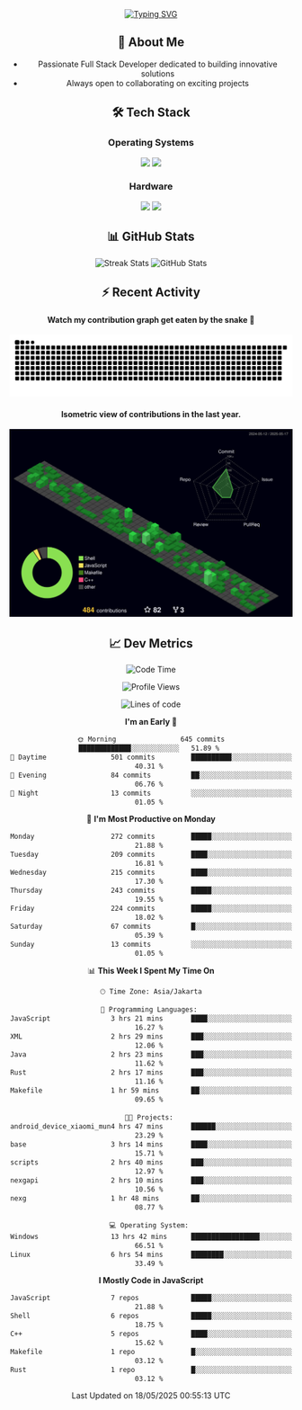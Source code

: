<div align="center" style="max-width: 900px; margin: auto;">
<a href="https://github.com/thunderkex">
  <img src="https://readme-typing-svg.herokuapp.com?font=Fira+Code&pause=1000&center=true&vCenter=true&width=435&lines=Ha+ha!+I+am+here!;Told+you+a+storm+was+coming!" alt="Typing SVG" />
</a>

## 👋 About Me
- Passionate Full Stack Developer dedicated to building innovative solutions
- Always open to collaborating on exciting projects

## 🛠️ Tech Stack
### Operating Systems
<a href="#"><img src="https://img.shields.io/badge/Linux-FCC624?style=flat&logo=linux&logoColor=black"></a>
<a href="#"><img src="https://img.shields.io/badge/Windows-0078D6?style=flat&logo=windows&logoColor=white"></a>

### Hardware
<a href="#"><img src="https://img.shields.io/badge/Raspberry%20Pi-C51A4A?style=flat&logo=raspberrypi&logoColor=white"></a>
<a href="#"><img src="https://img.shields.io/badge/Arduino-00979D?style=flat&logo=Arduino&logoColor=white"></a>

## 📊 GitHub Stats
<div align="center">
  <img src="https://streak-stats.demolab.com?user=thunderkex&theme=tokyonight-duo&border_radius=20" alt="Streak Stats" />
  <img src="https://github-readme-stats.vercel.app/api?username=thunderkex&show_icons=true&theme=tokyonight&border_radius=20" alt="GitHub Stats" />
</div>

## ⚡ Recent Activity
<h4>Watch my contribution graph get eaten by the snake 🐍</h4>
<img width="600em" alt="thunderkex's Github commit snake" src="https://raw.githubusercontent.com/thunderkex/thunderkex/output/grid-snake-ov.svg" />

<h4>Isometric view of contributions in the last year.</h4>
<a href="./profile-3d-contrib/profile-night-green.svg">
	<img width="600em" src="./profile-3d-contrib/profile-night-green.svg">
</a>

## 📈 Dev Metrics
<!--START_SECTION:waka-->
![Code Time](http://img.shields.io/badge/Code%20Time-1%2C259%20hrs%2019%20mins-blue)

![Profile Views](http://img.shields.io/badge/Profile%20Views-1-blue)

![Lines of code](https://img.shields.io/badge/From%20Hello%20World%20I%27ve%20Written-3.4%20million%20lines%20of%20code-blue)

**I'm an Early 🐤** 

```text
🌞 Morning                645 commits         █████████████░░░░░░░░░░░░   51.89 % 
🌆 Daytime                501 commits         ██████████░░░░░░░░░░░░░░░   40.31 % 
🌃 Evening                84 commits          ██░░░░░░░░░░░░░░░░░░░░░░░   06.76 % 
🌙 Night                  13 commits          ░░░░░░░░░░░░░░░░░░░░░░░░░   01.05 % 
```
📅 **I'm Most Productive on Monday** 

```text
Monday                   272 commits         █████░░░░░░░░░░░░░░░░░░░░   21.88 % 
Tuesday                  209 commits         ████░░░░░░░░░░░░░░░░░░░░░   16.81 % 
Wednesday                215 commits         ████░░░░░░░░░░░░░░░░░░░░░   17.30 % 
Thursday                 243 commits         █████░░░░░░░░░░░░░░░░░░░░   19.55 % 
Friday                   224 commits         █████░░░░░░░░░░░░░░░░░░░░   18.02 % 
Saturday                 67 commits          █░░░░░░░░░░░░░░░░░░░░░░░░   05.39 % 
Sunday                   13 commits          ░░░░░░░░░░░░░░░░░░░░░░░░░   01.05 % 
```


📊 **This Week I Spent My Time On** 

```text
🕑︎ Time Zone: Asia/Jakarta

💬 Programming Languages: 
JavaScript               3 hrs 21 mins       ████░░░░░░░░░░░░░░░░░░░░░   16.27 % 
XML                      2 hrs 29 mins       ███░░░░░░░░░░░░░░░░░░░░░░   12.06 % 
Java                     2 hrs 23 mins       ███░░░░░░░░░░░░░░░░░░░░░░   11.62 % 
Rust                     2 hrs 17 mins       ███░░░░░░░░░░░░░░░░░░░░░░   11.16 % 
Makefile                 1 hr 59 mins        ██░░░░░░░░░░░░░░░░░░░░░░░   09.65 % 

🐱‍💻 Projects: 
android_device_xiaomi_mun4 hrs 47 mins       ██████░░░░░░░░░░░░░░░░░░░   23.29 % 
base                     3 hrs 14 mins       ████░░░░░░░░░░░░░░░░░░░░░   15.71 % 
scripts                  2 hrs 40 mins       ███░░░░░░░░░░░░░░░░░░░░░░   12.97 % 
nexgapi                  2 hrs 10 mins       ███░░░░░░░░░░░░░░░░░░░░░░   10.56 % 
nexg                     1 hr 48 mins        ██░░░░░░░░░░░░░░░░░░░░░░░   08.77 % 

💻 Operating System: 
Windows                  13 hrs 42 mins      █████████████████░░░░░░░░   66.51 % 
Linux                    6 hrs 54 mins       ████████░░░░░░░░░░░░░░░░░   33.49 % 
```

**I Mostly Code in JavaScript** 

```text
JavaScript               7 repos             █████░░░░░░░░░░░░░░░░░░░░   21.88 % 
Shell                    6 repos             █████░░░░░░░░░░░░░░░░░░░░   18.75 % 
C++                      5 repos             ████░░░░░░░░░░░░░░░░░░░░░   15.62 % 
Makefile                 1 repo              █░░░░░░░░░░░░░░░░░░░░░░░░   03.12 % 
Rust                     1 repo              █░░░░░░░░░░░░░░░░░░░░░░░░   03.12 % 
```




 Last Updated on 18/05/2025 00:55:13 UTC
<!--END_SECTION:waka-->
</div>
